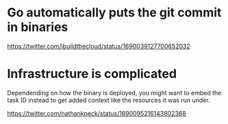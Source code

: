 # Go automatically puts the git commit in binaries

https://twitter.com/ibuildthecloud/status/1690039127700652032

# Infrastructure is complicated

Dependending on how the binary is deployed, you might want to embed the task ID
instead to get added context like the resources it was run under.

https://twitter.com/nathankpeck/status/1690095216143802368

